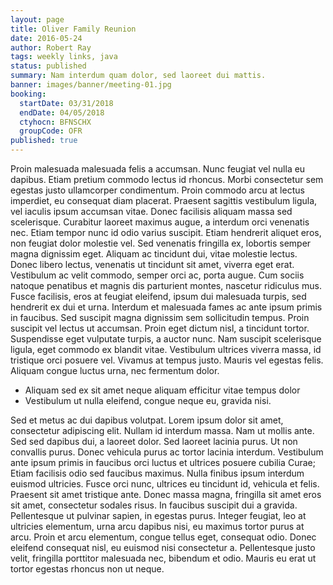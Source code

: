 ```yaml
---
layout: page
title: Oliver Family Reunion
date: 2016-05-24
author: Robert Ray
tags: weekly links, java
status: published
summary: Nam interdum quam dolor, sed laoreet dui mattis.
banner: images/banner/meeting-01.jpg
booking:
  startDate: 03/31/2018
  endDate: 04/05/2018
  ctyhocn: BFNSCHX
  groupCode: OFR
published: true
---
```

Proin malesuada malesuada felis a accumsan. Nunc feugiat vel nulla eu dapibus. Etiam pretium commodo lectus id rhoncus. Morbi consectetur sem egestas justo ullamcorper condimentum. Proin commodo arcu at lectus imperdiet, eu consequat diam placerat. Praesent sagittis vestibulum ligula, vel iaculis ipsum accumsan vitae. Donec facilisis aliquam massa sed scelerisque. Curabitur laoreet maximus augue, a interdum orci venenatis nec. Etiam tempor nunc id odio varius suscipit. Etiam hendrerit aliquet eros, non feugiat dolor molestie vel. Sed venenatis fringilla ex, lobortis semper magna dignissim eget. Aliquam ac tincidunt dui, vitae molestie lectus. Donec libero lectus, venenatis ut tincidunt sit amet, viverra eget erat. Vestibulum ac velit commodo, semper orci ac, porta augue.
Cum sociis natoque penatibus et magnis dis parturient montes, nascetur ridiculus mus. Fusce facilisis, eros at feugiat eleifend, ipsum dui malesuada turpis, sed hendrerit ex dui et urna. Interdum et malesuada fames ac ante ipsum primis in faucibus. Sed suscipit magna dignissim sem sollicitudin tempus. Proin suscipit vel lectus ut accumsan. Proin eget dictum nisl, a tincidunt tortor. Suspendisse eget vulputate turpis, a auctor nunc. Nam suscipit scelerisque ligula, eget commodo ex blandit vitae. Vestibulum ultrices viverra massa, id tristique orci posuere vel. Vivamus at tempus justo. Mauris vel egestas felis. Aliquam congue luctus urna, nec fermentum dolor.

* Aliquam sed ex sit amet neque aliquam efficitur vitae tempus dolor
* Vestibulum ut nulla eleifend, congue neque eu, gravida nisi.

Sed et metus ac dui dapibus volutpat. Lorem ipsum dolor sit amet, consectetur adipiscing elit. Nullam id interdum massa. Nam ut mollis ante. Sed sed dapibus dui, a laoreet dolor. Sed laoreet lacinia purus. Ut non convallis purus. Donec vehicula purus ac tortor lacinia interdum. Vestibulum ante ipsum primis in faucibus orci luctus et ultrices posuere cubilia Curae; Etiam facilisis odio sed faucibus maximus. Nulla finibus ipsum interdum euismod ultricies.
Fusce orci nunc, ultrices eu tincidunt id, vehicula et felis. Praesent sit amet tristique ante. Donec massa magna, fringilla sit amet eros sit amet, consectetur sodales risus. In faucibus suscipit dui a gravida. Pellentesque ut pulvinar sapien, in egestas purus. Integer feugiat, leo at ultricies elementum, urna arcu dapibus nisi, eu maximus tortor purus at arcu. Proin et arcu elementum, congue tellus eget, consequat odio. Donec eleifend consequat nisl, eu euismod nisi consectetur a. Pellentesque justo velit, fringilla porttitor malesuada nec, bibendum et odio. Mauris eu erat ut tortor egestas rhoncus non ut neque.
